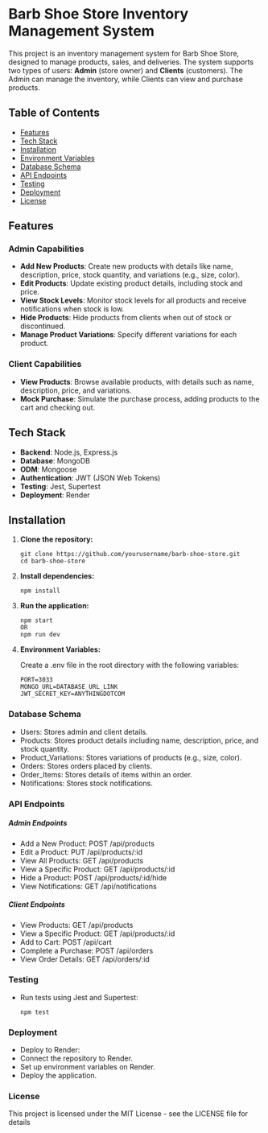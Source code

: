 # Barb Shoe Store Inventory Management System

This project is an inventory management system for Barb Shoe Store, designed to manage products, sales, and deliveries. The system supports two types of users: **Admin** (store owner) and **Clients** (customers). The Admin can manage the inventory, while Clients can view and purchase products.

## Table of Contents

- [Features](#features)
- [Tech Stack](#tech-stack)
- [Installation](#installation)
- [Environment Variables](#environment-variables)
- [Database Schema](#database-schema)
- [API Endpoints](#api-endpoints)
- [Testing](#testing)
- [Deployment](#deployment)
- [License](#license)

## Features

### Admin Capabilities

- **Add New Products**: Create new products with details like name, description, price, stock quantity, and variations (e.g., size, color).
- **Edit Products**: Update existing product details, including stock and price.
- **View Stock Levels**: Monitor stock levels for all products and receive notifications when stock is low.
- **Hide Products**: Hide products from clients when out of stock or discontinued.
- **Manage Product Variations**: Specify different variations for each product.

### Client Capabilities

- **View Products**: Browse available products, with details such as name, description, price, and variations.
- **Mock Purchase**: Simulate the purchase process, adding products to the cart and checking out.

## Tech Stack

- **Backend**: Node.js, Express.js
- **Database**: MongoDB
- **ODM**: Mongoose
- **Authentication**: JWT (JSON Web Tokens)
- **Testing**: Jest, Supertest
- **Deployment**: Render

## Installation

1. **Clone the repository:**

   ```
   git clone https://github.com/yourusername/barb-shoe-store.git
   cd barb-shoe-store
   ```

2. **Install dependencies:**
   ```
   npm install
   ```
3. **Run the application:**
   ```
   npm start
   OR
   npm run dev
   ```
4. **Environment Variables:**

   Create a .env file in the root directory with the following variables:

   ```
   PORT=3033
   MONGO_URL=DATABASE_URL_LINK
   JWT_SECRET_KEY=ANYTHINGDOTCOM
   ```

### Database Schema

- Users: Stores admin and client details.
- Products: Stores product details including name, description, price, and stock quantity.
- Product_Variations: Stores variations of products (e.g., size, color).
- Orders: Stores orders placed by clients.
- Order_Items: Stores details of items within an order.
- Notifications: Stores stock notifications.

### API Endpoints

##### Admin Endpoints

- Add a New Product: POST /api/products
- Edit a Product: PUT /api/products/:id
- View All Products: GET /api/products
- View a Specific Product: GET /api/products/:id
- Hide a Product: POST /api/products/:id/hide
- View Notifications: GET /api/notifications

##### Client Endpoints

- View Products: GET /api/products
- View a Specific Product: GET /api/products/:id
- Add to Cart: POST /api/cart
- Complete a Purchase: POST /api/orders
- View Order Details: GET /api/orders/:id

### Testing

- Run tests using Jest and Supertest:
  ```
  npm test
  ```

### Deployment

- Deploy to Render:
- Connect the repository to Render.
- Set up environment variables on Render.
- Deploy the application.

### License

This project is licensed under the MIT License - see the LICENSE file for details

